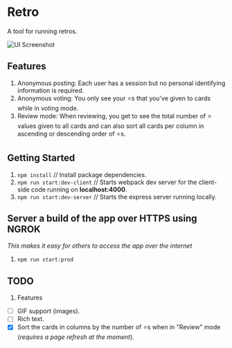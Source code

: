 # Retro

A tool for running retros.

![UI Screenshot](https://user-images.githubusercontent.com/3317231/75180344-da21a800-56f0-11ea-825f-96f08a99a206.png)


## Features

1. Anonymous posting: Each user has a session but no personal identifying information is required.
2. Anonymous voting: You only see your ⭐️s that you've given to cards while in voting mode.
3. Review mode: When reviewing, you get to see the total number of ⭐️ values given to all cards and can also sort all cards per column in ascending or descending order of ⭐️s.

## Getting Started

1. `npm install` // Install package dependencies.
1. `npm run start:dev-client` // Starts webpack dev server for the client-side code running on **localhost:4000**.
1. `npm run start:dev-server` // Starts the express server running locally.

## Server a build of the app over HTTPS using NGROK
_This makes it easy for others to access the app over the internet_
1. `npm run start:prod`

## TODO

1. Features
* [ ] GIF support (images).
* [ ] Rich text.
* [x] Sort the cards in columns by the number of ⭐️s when in "Review" mode (_requires a page refresh at the moment_).
